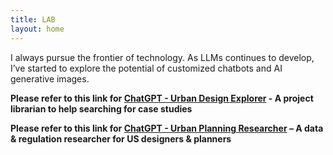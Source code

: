 ```yaml
---
title: LAB
layout: home
---
```


I always pursue the frontier of technology. As LLMs continues to develop, I’ve started to explore the potential of customized chatbots and AI generative images.

**Please refer to this link for [ChatGPT - Urban Design Explorer](https://chatgpt.com/g/g-TH6GvR0Lu-urban-design-explorer) - A project librarian to help searching for case studies**


**Please refer to this link for [ChatGPT - Urban Planning Researcher](https://chatgpt.com/g/g-TgDJnaa7X-urban-planning-researcher) – A data & regulation researcher for US designers & planners**


